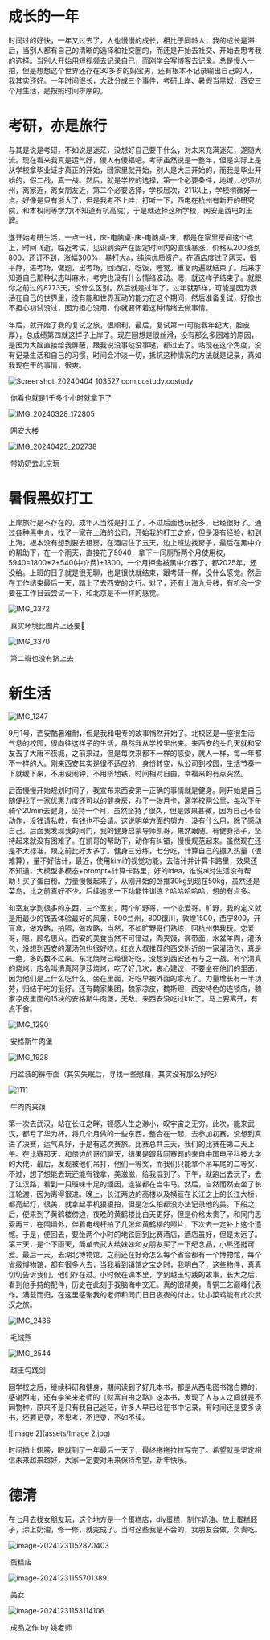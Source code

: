 # 成长的一年

​	时间过的好快，一年又过去了，人也慢慢的成长，相比于同龄人，我的成长是滞后，当别人都有自己的清晰的选择和社交圈的，而还是开始去社交、开始去思考我的选择。当别人开始用短视频去记录自己，而刚学会写博客去记录。总是慢人一拍，但是想想这个世界还存在30多岁的妈宝男，还有根本不记录输出自己的人，我其实还好。一年时间很长，大致分成三个事件，考研上岸、暑假当黑奴，西安三个月生活，是按照时间排序的。

# 考研，亦是旅行

​	与其是说是考研，不如说是迷茫，没想好自己要干什么，对未来充满迷茫，遂随大流。现在看来我真是运气好，傻人有傻福吧。考研虽然说是一整年，但是实际上是从学校拿毕业证才真正的开始，回家里就开始，别人是大三开始的，而我是毕业开始的，假二战，真一战。然后，就是学校的选择，第一个必要条件，地域，必须杭州，离家近，离女朋友近，第二个必要选择，学校层次，211以上，学校稍微好一点。好像是只有浙大了，但是我考不上哇，打听一下，西电在杭州有新开的研究院，和本校同等学力(不知道有杭高院)，于是就选择这所学校，网安是西电的王牌。

​	遂开始考研生活，一点一线，床-电脑桌-床-电脑桌-床，都是在家里房间这个点上，时间飞逝，临近考试，见识到资产在固定时间内的直线暴涨，价格从200涨到800，还订不到，涨幅300%，暴打大a，纯纯优质资产。在酒店度过了两天，很平静，进考场，做题，出考场，回酒店，吃饭，睡觉。重复两遍就结束了。后来才知道自己那种状态叫麻木，考完也没有什么情绪波动。嗯，就这样子结束了。就跟你之前过的8773天，没什么区别。然后就是过年了，过年就那样，可能是因为我活在自己的世界里，没有能和世界互动的能力在这个期间，然后准备复试，好像也不担心初试没过，因为担心没用，你就要怀着这种情绪去做事情。

​	年后，就开始了我的复试之旅，很顺利，最后，复试第一(可能我年纪大，脸皮厚），总成绩第四就这样子上岸了。现在回想是很丝滑，没有那么多困难的原因，是因为大脑直接给我屏蔽，跟我说没事哒没事哒，都过去了。站现在这个角度，没有记录生活和自己的习惯，时间会冲淡一切，抵抗这种情况的方法就是记录，真如我现在干的事情，很爽。

![Screenshot_20240404_103527_com.costudy.costudy](assets/Screenshot_20240404_103527_com.costudy.costudy.jpg)

​											你看也就是1千多个小时就拿下了

![IMG_20240328_172805](assets/IMG_20240328_172805.jpg)

​													网安大楼

![IMG_20240425_202738](assets/IMG_20240425_202738.jpg)

​														带奶奶去北京玩

# 暑假黑奴打工

​	上岸旅行是不存在的，成年人当然是打工了，不过后面也玩挺多，已经很好了。通过各种黑中介，找了一家在上海的公司，开始我的打工之旅，但是没有经验，初到上海，根本没有想到要去租房，在酒店住了五天，边上班边找房子，最后在黑中介的帮助下，在一个雨天，直接花了5940，拿下一间厕所两个月使用权，5940=1800*2+540(中介费)+1800，一个月押金被黑中介吞了。都2025年，还没给。上班的日子就是很无聊，也是很快就结束，跟考研一样，没什么感觉。然后在工作结束最后一天，踏上了去西安的之行。对了，还有上海九号线，有机会一定要在工作日去尝试一下，和北京是不一样的感觉。

![IMG_3372](assets/IMG_3372.JPG)

​												真实环境比图片上还要💩

![IMG_3370](assets/IMG_3370.JPG)

​													第二班也没有挤上去

# 新生活

![IMG_1247](assets/IMG_1247.png)

​	9月1号，西安酷暑难耐，但是我和电专的故事悄然开始了。北校区是一座很生活气息的校园，很向往这样子的生活，虽然我从学校里出来。来西安的头几天就和室友去了大唐不夜城，之前来过，但是每次来都不一样的感受，就人一样，每一年都不一样的人。刚来西安其实是很不适应的，身份转变，从公司到校园，生活节奏一下就缓下来，不用设闹钟，不用挤地铁，时间相对自由，幸福来的有点突然。

​	后面慢慢开始规划时间了，我宣布来西安第一正确的事情就是健身。刚开始是自己随便找了一家优惠力度还可以的健身房，办了一张月卡，离学校两公里，每次下午骑个20min去健身，坚持一个月，虽然坚持了很久，但是效果甚微，因为自己不会动作，没钱请私教，有钱也不会请。这说明单方面的努力，没有什么用，除了感动自己。后面我发现我的同门，我的健身启蒙导师凯哥，果然跟随。有健身搭子，坚持起来就没有困难了。在凯哥的帮助下，动作有纠错，慢慢规范起来。虽然现在还是不太标准，跟之前比好太多了。健身三分练，七分吃，计算自己的摄入热量（很难算），量不好估计，最近，使用kimi的视觉功能，去估计并计算卡路里，效果还不知道，大模型多模态+prompt+计算卡路里，好的idea，谁说ai对生活没有帮助！买了蛋白粉。力量慢慢起来了，从刚开始的卧推30kg到现在50kg，虽然还是菜鸟，比之前真好不少。后续追求一下功能性训练？哈哈哈哈哈，想的有点多。

​	和室友学到很多的东西，三个室友，两个旷野哥，一个恋爱哥，旷野，我的定义就是用最少的钱去体验最好的风景，500兰州，800银川，敦煌1500，西宁800，开盲盒，做攻略，拍照，做攻略，当然，不如旷野哥们熟练，回杭州带我玩。恋爱哥，嗯，顾名思义。西安的美食当然不可错过，肉夹馍，裤带面，水盆羊肉，灌汤包，没想到西安的灌汤包也很好吃，红衣大叔推荐的西交附近的一家灌汤包，真是一绝，多的数不过来。东北烧烤已经很好吃，没想到西安还有与之一战，有个清真的烧烤，店名叫清真阿伊莎烧烤，吃了好几次，衷心建议，不要坐在他们的里面，因为他们是上什么吃什么，坐在里面，好吃早被外面的拿光了。力量增长有一半功劳，归结于吃的挺好。还有魏家集团，魏家凉皮，魏斯理，西安特色的连锁店，魏家凉皮里面的15块的安格斯牛肉堡，无敌，来西安没吃过kfc了。马上要离开，有点不舍。

![IMG_1290](assets/IMG_1290.JPG)

​														安格斯牛肉堡

![IMG_1928](assets/IMG_1928.png)

​									用盆装的裤带面（其实失眠后，寻找一些慰藉，其实没有那么好吃）

![1111](assets/1111.png)

​														牛肉肉夹馍

第一次去武汉，站在长江之畔，顿感人生之渺小，叹宇宙之无穷。此次，能来武汉，都亏了华为杯。将几个月做的一些东西，整合在一起，去参加初赛，没想到真进了决赛，运气真好，于是有这次赛旅。比赛总共三天，我们的比赛在第二天上午。在比赛那天，和傍边的哥们聊天，结果是跟我同赛题的来自中国电子科技大学的大佬，最后，发现被他们吊打，他们一等奖，而我们只能拿个吊车尾的二等奖，不过，想了想能去玩还能有钱拿，美滋滋，给我混到了。下午，就跑出去玩了，去了江汉路，看到一只班味十足的缅因，连猫都在当牛马。然后，自然而然去坐了长江轮渡，因为离得很进。晚上，长江两边的高楼以及横亘在长江之上的长江大桥，都亮起灯，很美，就拿起手机狠狠拍，但是怎么拍都没办法记录他的美。下船之后，便来到了黄鹤楼傍边，夜晚的黄鹤楼比白天更好，但是价格太贵了，和同门思索再三，在围墙外，伴着电线杆拍了几张和黄鹤楼的照片，下次去一定补上这个遗憾。于是，便回去，要坐两个小时的地铁回到比赛酒店，酒店虽好，但是太远了。第三天，是个下雨天，简单去武大给妹妹和女朋友买了一下纪念品，小熊还挺可爱。最后一天，去湖北博物馆，之前还在好奇怎么每个省会都有一个博物馆，每个省级博物馆，都有很多人去，当我看到镇馆之宝之时，我明白了，这些物件，真真切切告诉我们，他们存在过。小时候在课本里，学到越王勾践的故事，长大之后，看到他手持的配件，历史在此刻于我脑海中交汇。真的很精美，青铜工艺巅峰代表作。满载而归，在这里感谢我的老师和同门日日夜夜的付出，让小菜鸡能有此次武汉之旅。

![IMG_2436](assets/IMG_2436.jpg)

​									毛绒熊

 ![IMG_2544](assets/IMG_2544.png)

​													越王勾践剑

​	回学校之后，继续科研和健身，期间读到了好几本书，都是从西电图书馆白嫖的，感谢西电，还有李笑来老师的《财富自由之路》这本书，发现了人与人之间就是不同物种，原来不是只有我自己迷茫，许多人早已经在书中记录，有时间还是要多读书，还要记录，不思考，不记录，不如不读。

![Image 2](assets/Image 2.jpg)



时间插上翅膀，眼就到了一年最后一天了，最终拖拖拉拉写完了。希望就是坚定相信未来越来越好，大家一定要对未来保持希望，新年快乐。

# 德清

在七月去找女朋友玩，这个地方是一个蛋糕店，diy蛋糕，制作奶油、放上蛋糕胚子，涂上奶油，修一修，就完成了。当时这些我是不会的，女朋友会做，负责吃。

![image-20241231152820403](assets/image-20241231152820403.png)

​														蛋糕店

![image-20241231155701389](assets/image-20241231155701389.png)

​														美女

![image-20241231153114106](assets/image-20241231153114106.png)

​												成品之作 by 姚老师